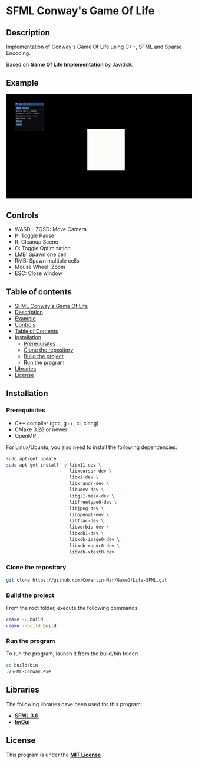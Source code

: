 # SFML Conway's Game Of Life

## Description

Implementation of Conway's Game Of Life using C++, SFML and Sparse Encoding.

Based on [**Game Of Life Implementation**](https://www.youtube.com/watch?v=OqfHIujOvnE) by Javidx9.

## Example

![Example](example.gif)

## Controls

- WASD - ZQSD: Move Camera
- P: Toggle Pause
- R: Cleanup Scene
- O: Toggle Optimization
- LMB: Spawn one cell
- RMB: Spawn multiple cells
- Mouse Wheel: Zoom
- ESC: Close window

## Table of contents

- [SFML Conway's Game Of Life](#sfml-conways-game-of-life)
- [Description](#description)
- [Example](#example)
- [Controls](#controls)
- [Table of Contents](#table-of-contents)
- [Installation](#installation)
  - [Prerequisites](#prerequisites)
  - [Clone the repository](#clone-the-repository)
  - [Build the project](#build-the-project)
  - [Run the program](#run-the-program)
- [Libraries](#libraries)
- [License](#license)

## Installation

### Prerequisites

- C++ compiler (gcc, g++, cl, clang)
- CMake 3.28 or newer
- OpenMP

For Linux/Ubuntu, you also need to install the following dependencies:  

```bash
sudo apt-get update
sudo apt-get install -y libx11-dev \
                        libxcursor-dev \
                        libxi-dev \
                        libxrandr-dev \
                        libudev-dev \
                        libgl1-mesa-dev \
                        libfreetype6-dev \
                        libjpeg-dev \
                        libopenal-dev \
                        libflac-dev \
                        libvorbis-dev \
                        libxcb1-dev \
                        libxcb-image0-dev \
                        libxcb-randr0-dev \
                        libxcb-xtest0-dev
```

### Clone the repository

```bash
git clone https://github.com/Corentin-Mzr/GameOfLife-SFML.git
```

### Build the project

From the root folder, execute the following commands:

```bash
cmake -B build
cmake --build build
```

### Run the program

To run the program, launch it from the build/bin folder:

```bash
cd build/bin
./SFML-Conway.exe
```

## Libraries

The following libraries have been used for this program:

- [**SFML 3.0**](https://github.com/SFML/SFML)
- [**ImGui**](https://github.com/ocornut/imgui)

## License

This program is under the [**MIT License**](LICENSE.md)

